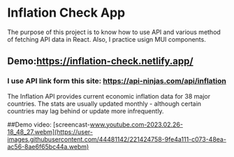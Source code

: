 # Inflation Check App

The purpose of this project is to know how to use API and various method of fetching API data in React. Also, I practice usign MUI components.

## Demo:https://inflation-check.netlify.app/



### I use API link form this site: https://api-ninjas.com/api/inflation

The Inflation API provides current economic inflation data for 38 major countries. The stats are usually updated monthly - although certain countries may lag behind or update more infrequently.

##Demo video: [screencast-www.youtube.com-2023.02.26-18_48_27.webm](https://user-images.githubusercontent.com/44481142/221424758-9fe4a111-c073-48ea-ac56-8ae6f65bc44a.webm)
